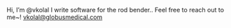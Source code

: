 Hi, I’m @vkolal
I write software for the rod bender..
Feel free to reach out to me~!
vkolal@globusmedical.com
